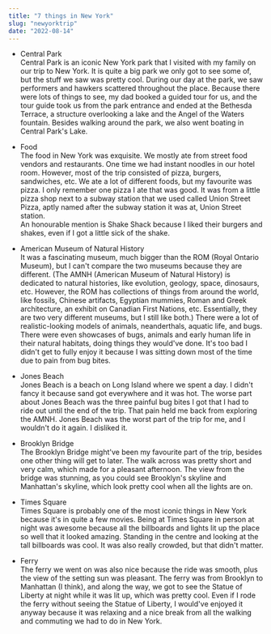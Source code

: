 ```yaml
---
title: "7 things in New York"
slug: "newyorktrip"
date: "2022-08-14"
---
```


- Central Park  
  Central Park is an iconic New York park that I visited with my family on our trip to New York. It is quite a big park we only got to see some of, but the stuff we saw was pretty cool. During our day at the park, we saw performers and hawkers scattered throughout the place. 
Because there were lots of things to see, my dad booked a guided tour for us, and the tour guide took us from the park entrance and ended at the Bethesda Terrace, a structure overlooking a lake and the Angel of the Waters fountain. Besides walking around the park, we also went boating in Central Park's Lake. 

- Food   
  The food in New York was exquisite. We mostly ate from street food vendors and restaurants. One time we had instant noodles in our hotel room. However, most of the trip consisted of pizza, burgers, sandwiches, etc. 
We ate a lot of different foods, but my favourite was pizza. I only remember one pizza I ate that was good. It was from a little pizza shop next to a subway station that we used called Union Street Pizza, aptly named after the subway station it was at, Union Street station.  
An honourable mention is Shake Shack because I liked their burgers and shakes, even if I got a little sick of the shake. 

- American Museum of Natural History   
  It was a fascinating museum, much bigger than the ROM (Royal Ontario Museum), but I can't compare the two museums because they are different. 
(The AMNH (American Museum of Natural History) is dedicated to natural histories, like evolution, geology, space, dinosaurs, etc. However, the ROM has collections of things from around the world, like fossils, Chinese artifacts, Egyptian mummies, Roman and Greek architecture, an exhibit on Canadian First Nations, etc. Essentially, they are two very different museums, but I still like both.) 
There were a lot of realistic-looking models of animals, neanderthals, aquatic life, and bugs. There were even showcases of bugs, animals and early human life in their natural habitats, doing things they would've done. It's too bad I didn't get to fully enjoy it because I was sitting down most of the time due to pain from bug bites.

- Jones Beach  
  Jones Beach is a beach on Long Island where we spent a day. I didn't fancy it because sand got everywhere and it was hot. The worse part about Jones Beach was the three painful bug bites I got that I had to ride out until the end of the trip. That pain held me back from exploring the AMNH. Jones Beach was the worst part of the trip for me, and I wouldn't do it again. I disliked it.

- Brooklyn Bridge  
  The Brooklyn Bridge might've been my favourite part of the trip, besides one other thing will get to later. The walk across was pretty short and very calm, which made for a pleasant afternoon. The view from the bridge was stunning, as you could see Brooklyn's skyline and Manhattan's skyline, which look pretty cool when all the lights are on. 

- Times Square  
Times Square is probably one of the most iconic things in New York because it's in quite a few movies. Being at Times Square in person at night was awesome because all the billboards and lights lit up the place so well that it looked amazing. Standing in the centre and looking at the tall billboards was cool. It was also really crowded, but that didn't matter.

- Ferry  
The ferry we went on was also nice because the ride was smooth, plus the view of the setting sun was pleasant. The ferry was from Brooklyn to Manhattan (I think), and along the way, we got to see the Statue of Liberty at night while it was lit up, which was pretty cool. Even if I rode the ferry without seeing the Statue of Liberty, I would've enjoyed it anyway because it was relaxing and a nice break from all the walking and commuting we had to do in New York. 
